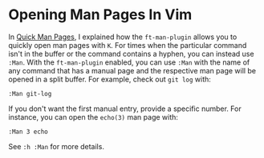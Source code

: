 # Opening Man Pages In Vim

In [Quick Man Pages](quick-man-pages.md), I explained how the
`ft-man-plugin` allows you to quickly open man pages with `K`. For times
when the particular command isn't in the buffer or the command contains a
hyphen, you can instead use `:Man`. With the `ft-man-plugin` enabled, you
can use `:Man` with the name of any command that has a manual page and the
respective man page will be opened in a split buffer. For example, check out
`git log` with:

```
:Man git-log
```

If you don't want the first manual entry, provide a specific number. For
instance, you can open the `echo(3)` man page with:

```
:Man 3 echo
```

See `:h :Man` for more details.
